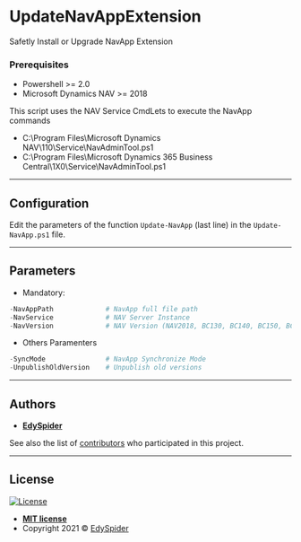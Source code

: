 # UpdateNavAppExtension
Safetly Install or Upgrade NavApp Extension


### Prerequisites
* Powershell >= 2.0
* Microsoft Dynamics NAV >= 2018

This script uses the NAV Service CmdLets to execute the NavApp commands
 - C:\Program Files\Microsoft Dynamics NAV\110\Service\NavAdminTool.ps1
 - C:\Program Files\Microsoft Dynamics 365 Business Central\1X0\Service\NavAdminTool.ps1

---

## Configuration
Edit the parameters of the function ``Update-NavApp`` (last line) in the `Update-NavApp.ps1` file.

---

## Parameters
* Mandatory:
```powershell
-NavAppPath             # NavApp full file path
-NavService             # NAV Server Instance
-NavVersion             # NAV Version (NAV2018, BC130, BC140, BC150, BC160, BC170, BC180)
```

* Others Paramenters
```powershell
-SyncMode               # NavApp Synchronize Mode
-UnpublishOldVersion    # Unpublish old versions
```

---

## Authors

* [**EdySpider**](https://github.com/edyspider)

See also the list of [contributors](https://github.com/edyspider/UpdateNavAppExtension/contributors) who participated in this project.

---

## License

[![License](http://img.shields.io/:license-mit-blue.svg?style=flat-square)](http://badges.mit-license.org)

- **[MIT license](https://github.com/edyspider/UpdateNavAppExtension/blob/master/LICENSE)**
- Copyright 2021 © <a href="https://github.com/edyspider/" target="_blank">EdySpider
